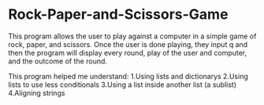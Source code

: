 # Rock-Paper-and-Scissors-Game

This program allows the user to play against a computer in a simple game of rock, paper, and scissors. Once the user is done playing, they input q and then the program will display every round, play of the user and computer, and the outcome of the round.

This program helped me understand:
1.Using lists and dictionarys
2.Using lists to use less conditionals
3.Using a list inside another list (a sublist)
4.Aligning strings 

